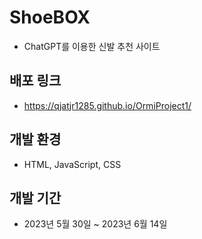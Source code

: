 # ShoeBOX
- ChatGPT를 이용한 신발 추천 사이트  

## 배포 링크
- https://qjatjr1285.github.io/OrmiProject1/


## 개발 환경
- HTML, JavaScript, CSS

## 개발 기간
- 2023년 5월 30일 ~ 2023년 6월 14일

<!-- ## 프로젝트 구조
```shell
|   index.html
|
\---src
    +---css
    |       footer.css
    |       header.css
    |       main.css
    |       result.css
    |
    +---pages
    |       footer.html
    |       header.html
    |
    +---js
    |       chat.js
    |       checkPriceColor.js
    |       loading.js
    |       tailwind.config.js
    |
    +---img
        |   LoadingImg.svg
        |   shoes.webp
        |
        \---shoe
``` -->